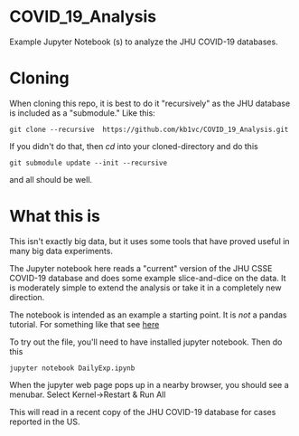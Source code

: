 # COVID_19_Analysis
Example Jupyter Notebook (s) to analyze the JHU COVID-19 databases.

# Cloning

When cloning this repo, it is best to do it "recursively" as the JHU
database is included as a "submodule."  Like this:
```
git clone --recursive  https://github.com/kb1vc/COVID_19_Analysis.git
```

If you didn't do that, then *cd* into your cloned-directory and do this
```
git submodule update --init --recursive
```
and all should be well.

# What this is

This isn't exactly big data, but it uses some tools that have proved 
useful in many big data experiments.

The Jupyter notebook here reads a "current" version of the JHU CSSE COVID-19
database and does some example slice-and-dice on the data.  It is moderately
simple to extend the analysis or take it in a completely new direction. 

The notebook is intended as an example a starting point.  It is *not* a 
pandas tutorial.  For something like that see [here](https://pandas.pydata.org/pandas-docs/stable/getting_started/tutorials.html)

To try out the file, you'll need to have installed jupyter notebook.  Then do this 

```
jupyter notebook DailyExp.ipynb
```

When the jupyter web page pops up in a nearby browser, you should see a 
menubar.  Select Kernel->Restart & Run All

This will read in a recent copy of the JHU COVID-19 database for cases reported in the US. 
